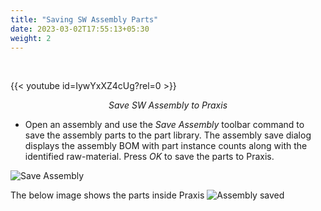 ```yaml
---
title: "Saving SW Assembly Parts"
date: 2023-03-02T17:55:13+05:30
weight: 2
---
```



<!--<div style="text-align: center">{{< video src="/videos/8. CAD Extensions/8.2 SolidWorks Addin/8.2.2 Saving SW Assembly Parts/Save ASM.mp4" type="video/mp4" >}}</div>-->

&nbsp;
&nbsp;

{{< youtube id=IywYxXZ4cUg?rel=0 >}}

*<div style="text-align: center">Save SW Assembly to Praxis</div>*

* Open an assembly and use the *Save Assembly* toolbar command to save the assembly parts to the part library. The assembly save dialog displays the assembly BOM with part instance counts along with the identified raw-material. Press *OK* to save the parts to Praxis. 


![Save Assembly](/images/SaveAssembly.png )  


The below image shows the parts inside Praxis
![Assembly saved](/images/AssemblySaved.png)
